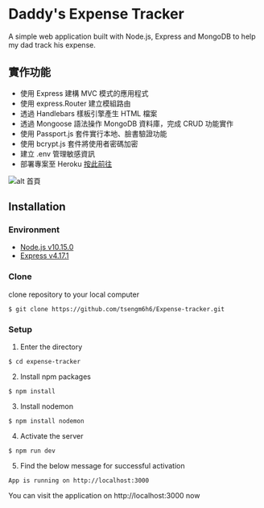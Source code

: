 # Daddy's Expense Tracker
A simple web application built with Node.js, Express and MongoDB to help my dad track his expense.

## 實作功能
- 使用 Express 建構 MVC 模式的應用程式
- 使用 express.Router 建立模組路由
- 透過 Handlebars 樣板引擎產生 HTML 檔案
- 透過 Mongoose 語法操作 MongoDB 資料庫，完成 CRUD 功能實作
- 使用 Passport.js 套件實行本地、臉書驗證功能
- 使用 bcrypt.js 套件將使用者密碼加密
- 建立 .env 管理敏感資訊
- 部署專案至 Heroku [按此前往](ancient-earth-70377.herokuapp.com/)


![alt 首頁](https://i.imgur.com/LIayIke.gif)

## Installation

### Environment
* [Node.js v10.15.0](https://nodejs.org/en/download/)
* [Express v4.17.1](https://www.npmjs.com/package/express)

### Clone
clone repository to your local computer
```
$ git clone https://github.com/tsengm6h6/Expense-tracker.git
```

### Setup
1. Enter the directory
```
$ cd expense-tracker
```

2. Install npm packages
```
$ npm install
```

3. Install nodemon
```
$ npm install nodemon
```

4. Activate the server
```
$ npm run dev
```

5. Find the below message for successful activation
```
App is running on http://localhost:3000
```
You can visit the application on http://localhost:3000 now
